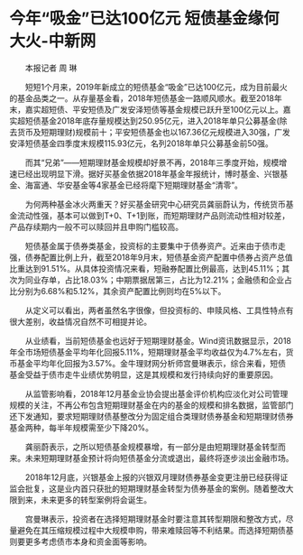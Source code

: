 # 今年“吸金”已达100亿元 短债基金缘何大火-中新网

　　本报记者 周 琳

　　短短1个月来，2019年新成立的短债基金“吸金”已达100亿元，成为目前最火的基金品类之一。从存量基金看，2018年短债基金一路顺风顺水。截至2018年末，嘉实超短债、平安短债及广发安泽短债等基金规模已跃升至100亿元以上。嘉实超短债基金2018年底存量规模达到250.95亿元，进入2018年单只公募基金(除去货币及短期理财)规模前十；平安短债基金也以167.36亿元规模进入30强，广发安泽短债基金四季度末规模115.93亿元，名列2018年单只公募基金前50强。

　　而其“兄弟”——短期理财基金规模却好景不再，2018年三季度开始，规模增速已经出现明显下滑。据好买基金依据2018年基金年报统计，博时基金、兴银基金、海富通、华安基金等4家基金已经将麾下短期理财基金“清零”。

　　为何两种基金冰火两重天？好买基金研究中心研究员龚丽蔚认为，传统货币基金流动性强，基本可以做到T+0、T+1到账，而短期理财产品则流动性相对较差，产品存续期内一般不可以赎回并且申购门槛较高。

　　短债基金属于债券类基金，投资标的主要集中于债券资产。近来由于债市走强，债券配置比例上升，截至2018年9月末，短债基金资产配置中债券占资产总值比重达到91.51%。从具体投资情况来看，短融券配置比例最高，达到45.11%；其次为同业存单，占比18.03%；中期票据居第三，占比为12.21%；金融债和企业占比分别为6.68%和5.12%，其余资产配置比例则均在5%以下。

　　从定义可以看出，两者虽然名字很像，但投资标的、申赎风格、工具性特点有很大差别，收益情况自然不可相提并论。

　　从业绩看，当前短债基金也远好于短期理财基金。Wind资讯数据显示，2018年全市场短债基金平均年化回报5.11%，短期理财基金平均收益仅为4.7%左右，货币基金平均年化回报为3.57%。金牛理财网分析师宫曼琳表示，综合来看，短债基金受益于债市走牛业绩优势明显，这是其规模和发行持续向好的重要原因。

　　从监管影响看，2018年12月基金业协会提出基金评价机构应淡化对公司管理规模的关注，不再公布包含短期理财基金在内的基金的规模和排名数据，监管部门还下发通知，要求短期理财债基整改分为固定组合类理财债券基金和短期理财债券基金两种，每半年规模需至少下降20%。

　　龚丽蔚表示，之所以短债基金规模暴增，有一部分是由短期理财基金转型而来。未来短期理财基金预计将向短债基金分流或退出，最终将逐步淡出金融市场。

　　2018年12月底，兴银基金上报的兴银双月理财债券基金变更注册已经获得证监会批复，这是业内首只获批的短期理财基金转型为债券基金的案例。随着整改大限到来，未来更多的转型案例将会诞生。

　　宫曼琳表示，投资者在选择短期理财基金时要注意其转型期限和整改方式，尽量避免在其压缩规模过程中大规模申购，带来难赎回等不利结果。而选择短期债基则要更多考虑债市本身和资金面等影响。
